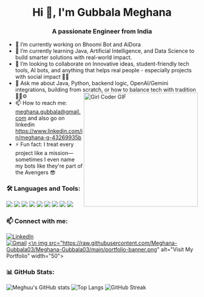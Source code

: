 <h1 align="center">Hi 👋, I'm Gubbala Meghana</h1>
<h3 align="center">A passionate Engineer from India</h3>

- 🔭 I’m currently working on Bhoomi Bot and AiDora
- 🌱 I’m currently learning Java, Artificial Intelligence, and Data Science to build smarter solutions with real-world impact.
- 👯 I’m looking to collaborate on Innovative ideas, student-friendly tech tools, AI bots, and anything that helps real people - especially projects with social impact 🌱🤝
- 💬 Ask me about Java, Python, backend logic, OpenAI/Gemini integrations, building from scratch,
    or how to balance tech with tradition 🧘‍♂⚙️<img src="https://media.tenor.com/IF2JdxzmyN4AAAAj/coding-girl.gif" align="right" alt="Girl Coder GIF" width="300"/>
- 📫 How to reach me: meghana.gubbala@gmail.com and also go on linkedin https://www.linkedin.com/in/meghana-g-43269935b
- ⚡ Fun fact: I treat every project like a mission—sometimes I even name my bots like they're part of the Avengers 😎
  
### 🛠️ Languages and Tools:
<p align="left">
  <img src="https://img.shields.io/badge/Java-ED8B00?style=for-the-badge&logo=java&logoColor=white" />
  <img src="https://img.shields.io/badge/Python-3776AB?style=for-the-badge&logo=python&logoColor=white" />
  <img src="https://img.shields.io/badge/HTML5-E34F26?style=for-the-badge&logo=html5&logoColor=white" />
  <img src="https://img.shields.io/badge/CSS3-1572B6?style=for-the-badge&logo=css3&logoColor=white" />
  <img src="https://img.shields.io/badge/JavaScript-F7DF1E?style=for-the-badge&logo=javascript&logoColor=black" />
  <img src="https://img.shields.io/badge/Git-F05032?style=for-the-badge&logo=git&logoColor=white" />
  <img src="https://img.shields.io/badge/GitHub-181717?style=for-the-badge&logo=github&logoColor=white" />
  <img src="https://img.shields.io/badge/Artificial%20Intelligence-black?style=for-the-badge&logo=openai&logoColor=white" />
  <img src="https://img.shields.io/badge/Data%20Science-4B8BBE?style=for-the-badge&logo=databricks&logoColor=white" />
</p>


### 📫 Connect with me:
[![LinkedIn](https://img.shields.io/badge/-LinkedIn-blue?style=flat-square&logo=linkedin)](https://www.linkedin.com/in/meghana-g-43269935b)  
[![Gmail](https://img.shields.io/badge/-meghana.gubbala@gmail.com-red?style=flat-square&logo=gmail&logoColor=white)](meghana.gubbala@gmail.com)
<a href="https://meghana-gubbala03.github.io/my-portfolio/" target="_blank">
  <\n img src="https://raw.githubusercontent.com/Meghana-Gubbala03/Meghana-Gubbala03/main/portfolio-banner.png" alt="Visit My Portfolio" width="50">
</a>



### 📊 GitHub Stats:
![Meghuu's GitHub stats](https://github-readme-stats.vercel.app/api?username=Meghana-Gubbala03&show_icons=true&theme=radical)
![Top Langs](https://github-readme-stats.vercel.app/api/top-langs/?username=Meghana-Gubbala03&layout=compact&theme=radical)
![GitHub Streak](https://github-readme-streak-stats.herokuapp.com/?user=Meghana-Gubbala03&theme=radical)


